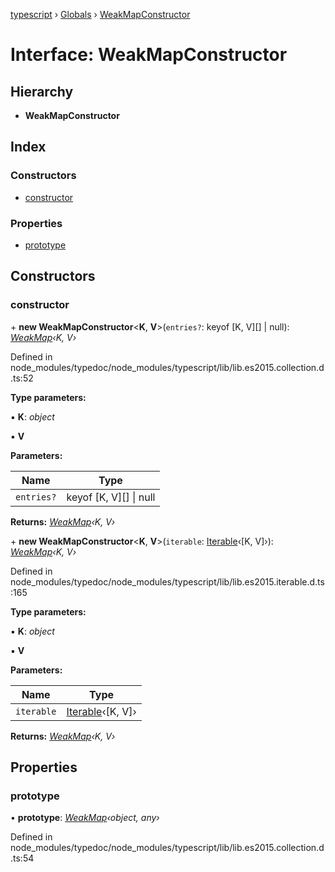 [typescript](../README.md) › [Globals](../globals.md) › [WeakMapConstructor](weakmapconstructor.md)

# Interface: WeakMapConstructor

## Hierarchy

* **WeakMapConstructor**

## Index

### Constructors

* [constructor](weakmapconstructor.md#constructor)

### Properties

* [prototype](weakmapconstructor.md#prototype)

## Constructors

###  constructor

\+ **new WeakMapConstructor**<**K**, **V**>(`entries?`: keyof [K, V][] | null): *[WeakMap](weakmap.md)‹K, V›*

Defined in node_modules/typedoc/node_modules/typescript/lib/lib.es2015.collection.d.ts:52

**Type parameters:**

▪ **K**: *object*

▪ **V**

**Parameters:**

Name | Type |
------ | ------ |
`entries?` | keyof [K, V][] &#124; null |

**Returns:** *[WeakMap](weakmap.md)‹K, V›*

\+ **new WeakMapConstructor**<**K**, **V**>(`iterable`: [Iterable](iterable.md)‹[K, V]›): *[WeakMap](weakmap.md)‹K, V›*

Defined in node_modules/typedoc/node_modules/typescript/lib/lib.es2015.iterable.d.ts:165

**Type parameters:**

▪ **K**: *object*

▪ **V**

**Parameters:**

Name | Type |
------ | ------ |
`iterable` | [Iterable](iterable.md)‹[K, V]› |

**Returns:** *[WeakMap](weakmap.md)‹K, V›*

## Properties

###  prototype

• **prototype**: *[WeakMap](weakmap.md)‹object, any›*

Defined in node_modules/typedoc/node_modules/typescript/lib/lib.es2015.collection.d.ts:54
